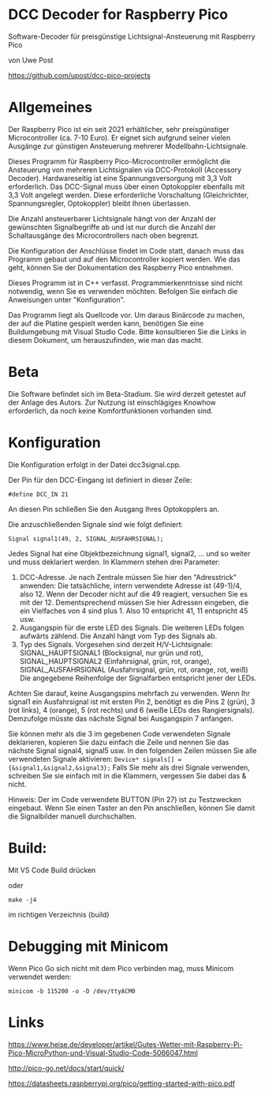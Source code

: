 # DCC Decoder for Raspberry Pico

Software-Decoder für preisgünstige Lichtsignal-Ansteuerung mit Raspberry Pico

von Uwe Post

https://github.com/upost/dcc-pico-projects

# Allgemeines

Der Raspberry Pico ist ein seit 2021 erhältlicher, sehr preisgünstiger Microcontroller (ca. 7-10 Euro).
Er eignet sich aufgrund seiner vielen Ausgänge zur günstigen Ansteuerung mehrerer Modellbahn-Lichtsignale.

Dieses Programm für Raspberry Pico-Microcontroller ermöglicht die Ansteuerung von mehreren
Lichtsignalen via DCC-Protokoll (Accessory Decoder). Hardwareseitig ist eine Spannungsversorgung
mit 3,3 Volt erforderlich. Das DCC-Signal muss über einen Optokoppler ebenfalls mit 3,3 Volt
angelegt werden. Diese erforderliche Vorschaltung (Gleichrichter, Spannungsregler, Optokoppler)
bleibt Ihnen überlassen.

Die Anzahl ansteuerbarer Lichtsignale hängt von der Anzahl der gewünschten Signalbegriffe ab und ist
nur durch die Anzahl der Schaltausgänge des Microcontrollers nach oben begrenzt.

Die Konfiguration der Anschlüsse findet im Code statt, danach muss das Programm gebaut und auf den
Microcontroller kopiert werden. Wie das geht, können Sie der Dokumentation des Raspberry Pico entnehmen.

Dieses Programm ist in C++ verfasst. Programmierkenntnisse sind nicht notwendig, wenn Sie es verwenden möchten.
Befolgen Sie einfach die Anweisungen unter "Konfiguration".

Das Programm liegt als Quellcode vor. Um daraus Binärcode zu machen, der auf die Platine gespielt werden kann,
benötigen Sie eine Buildumgebung mit Visual Studio Code. Bitte konsultieren Sie die Links
in diesem Dokument, um herauszufinden, wie man das macht.


# Beta

Die Software befindet sich im Beta-Stadium. Sie wird derzeit getestet auf der Anlage 
des Autors. Zur Nutzung ist einschlägiges Knowhow erforderlich, da noch keine
Komfortfunktionen vorhanden sind.

# Konfiguration

Die Konfiguration erfolgt in der Datei dcc3signal.cpp.

Der Pin für den DCC-Eingang ist definiert in dieser Zeile:

`#define DCC_IN 21`

An diesen Pin schließen Sie den Ausgang Ihres Optokopplers an.

Die anzuschließenden Signale sind wie folgt definiert:

`Signal signal1(49, 2, SIGNAL_AUSFAHRSIGNAL);`

Jedes Signal hat eine Objektbezeichnung signal1, signal2, ... und so weiter und muss deklariert werden.
In Klammern stehen drei Parameter:
1. DCC-Adresse. Je nach Zentrale müssen Sie hier den "Adresstrick" anwenden: Die tatsächliche, intern verwendete Adresse ist (49-1)/4, also 12. Wenn der Decoder nicht auf die 49 reagiert, versuchen Sie es mit der 12. Dementsprechend müssen Sie hier Adressen eingeben, die ein Vielfaches von 4 sind plus 1. Also 10 entspricht 41, 11 entspricht 45 usw.
2. Ausgangspin für die erste LED des Signals. Die weiteren LEDs folgen aufwärts zählend. Die Anzahl hängt vom Typ des Signals ab.
3. Typ des Signals. Vorgesehen sind derzeit H/V-Lichtsignale: SIGNAL_HAUPTSIGNAL1 (Blocksignal, nur grün und rot), SIGNAL_HAUPTSIGNAL2 (Einfahrsignal, grün, rot, orange), SIGNAL_AUSFAHRSIGNAL (Ausfahrsignal, grün, rot, orange, rot, weiß) Die angegebene Reihenfolge der Signalfarben entspricht jener der LEDs.

Achten Sie darauf, keine Ausgangspins mehrfach zu verwenden. Wenn Ihr signal1 ein Ausfahrsignal ist mit 
ersten Pin 2, benötigt es die Pins 2 (grün), 3 (rot links), 4 (orange), 5 (rot rechts) und
 6 (weiße LEDs des Rangiersignals). Demzufolge müsste das nächste Signal bei Ausgangspin 7 anfangen.

Sie können mehr als die 3 im gegebenen Code verwendeten Signale deklarieren, kopieren Sie dazu einfach die Zeile
und nennen Sie das nächste Signal signal4, signal5 usw. 
In den folgenden Zeilen müssen Sie alle verwendeten Signale aktivieren:
`Device* signals[] = {&signal1,&signal2,&signal3};`
Falls Sie mehr als drei Signale verwenden, schreiben Sie sie einfach mit in die Klammern, vergessen Sie dabei das & nicht.


Hinweis: Der im Code verwendete BUTTON (Pin 27) ist zu Testzwecken eingebaut. Wenn Sie einen Taster an den Pin
anschließen, können Sie damit die Signalbilder manuell durchschalten.


# Build:

Mit VS Code Build drücken

oder

`make -j4`

im richtigen Verzeichnis (build)

# Debugging mit Minicom

Wenn Pico Go sich nicht mit dem Pico verbinden mag, muss Minicom verwendet werden:

 `minicom -b 115200 -o -D /dev/ttyACM0`

 

# Links

https://www.heise.de/developer/artikel/Gutes-Wetter-mit-Raspberry-Pi-Pico-MicroPython-und-Visual-Studio-Code-5066047.html

http://pico-go.net/docs/start/quick/

https://datasheets.raspberrypi.org/pico/getting-started-with-pico.pdf



